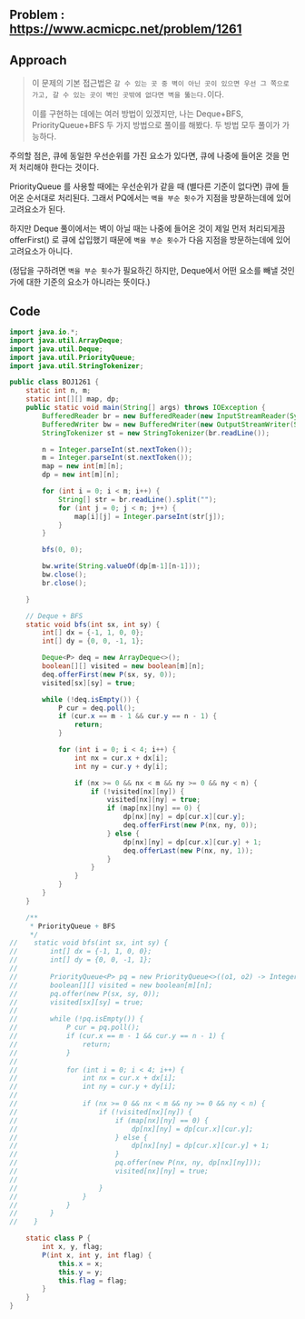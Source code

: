 ## Problem : https://www.acmicpc.net/problem/1261

## Approach

> 이 문제의 기본 접근법은 `갈 수 있는 곳 중 벽이 아닌 곳이 있으면 우선 그 쪽으로 가고, 갈 수 있는 곳이 벽인 곳밖에 없다면 벽을 뚫는다.`이다.
>
> 이를 구현하는 데에는 여러 방법이 있겠지만, 나는 Deque+BFS, PriorityQueue+BFS 두 가지 방법으로 풀이를 해봤다. 두 방법 모두 풀이가 가능하다.

주의할 점은, 큐에 동일한 우선순위를 가진 요소가 있다면, 큐에 나중에 들어온 것을 먼저 처리해야 한다는 것이다.

PriorityQueue 를 사용할 때에는 우선순위가 같을 때 (별다른 기준이 없다면) 큐에 들어온 순서대로 처리된다. 그래서 PQ에서는 `벽을 부순 횟수`가 지점을 방문하는데에 있어 고려요소가 된다.

하지만 Deque 풀이에서는 벽이 아닐 때는 나중에 들어온 것이 제일 먼저 처리되게끔 offerFirst() 로 큐에 삽입했기 때문에 `벽을 부순 횟수`가 다음 지점을 방문하는데에 있어 고려요소가 아니다. 

(정답을 구하려면 `벽을 부순 횟수`가 필요하긴 하지만, Deque에서 어떤 요소를 빼낼 것인가에 대한 기준의 요소가 아니라는 뜻이다.)

## Code

```java
import java.io.*;
import java.util.ArrayDeque;
import java.util.Deque;
import java.util.PriorityQueue;
import java.util.StringTokenizer;

public class BOJ1261 {
    static int n, m;
    static int[][] map, dp;
    public static void main(String[] args) throws IOException {
        BufferedReader br = new BufferedReader(new InputStreamReader(System.in));
        BufferedWriter bw = new BufferedWriter(new OutputStreamWriter(System.out));
        StringTokenizer st = new StringTokenizer(br.readLine());

        n = Integer.parseInt(st.nextToken());
        m = Integer.parseInt(st.nextToken());
        map = new int[m][n];
        dp = new int[m][n];

        for (int i = 0; i < m; i++) {
            String[] str = br.readLine().split("");
            for (int j = 0; j < n; j++) {
                map[i][j] = Integer.parseInt(str[j]);
            }
        }

        bfs(0, 0);

        bw.write(String.valueOf(dp[m-1][n-1]));
        bw.close();
        br.close();

    }

    // Deque + BFS
    static void bfs(int sx, int sy) {
        int[] dx = {-1, 1, 0, 0};
        int[] dy = {0, 0, -1, 1};

        Deque<P> deq = new ArrayDeque<>();
        boolean[][] visited = new boolean[m][n];
        deq.offerFirst(new P(sx, sy, 0));
        visited[sx][sy] = true;

        while (!deq.isEmpty()) {
            P cur = deq.poll();
            if (cur.x == m - 1 && cur.y == n - 1) {
                return;
            }

            for (int i = 0; i < 4; i++) {
                int nx = cur.x + dx[i];
                int ny = cur.y + dy[i];

                if (nx >= 0 && nx < m && ny >= 0 && ny < n) {
                    if (!visited[nx][ny]) {
                        visited[nx][ny] = true;
                        if (map[nx][ny] == 0) {
                            dp[nx][ny] = dp[cur.x][cur.y];
                            deq.offerFirst(new P(nx, ny, 0));
                        } else {
                            dp[nx][ny] = dp[cur.x][cur.y] + 1;
                            deq.offerLast(new P(nx, ny, 1));
                        }
                    }
                }
            }
        }
    }

    /**
     * PriorityQueue + BFS
     */
//    static void bfs(int sx, int sy) {
//        int[] dx = {-1, 1, 0, 0};
//        int[] dy = {0, 0, -1, 1};
//
//        PriorityQueue<P> pq = new PriorityQueue<>((o1, o2) -> Integer.compare(o1.flag, o2.flag));
//        boolean[][] visited = new boolean[m][n];
//        pq.offer(new P(sx, sy, 0));
//        visited[sx][sy] = true;
//
//        while (!pq.isEmpty()) {
//            P cur = pq.poll();
//            if (cur.x == m - 1 && cur.y == n - 1) {
//                return;
//            }
//
//            for (int i = 0; i < 4; i++) {
//                int nx = cur.x + dx[i];
//                int ny = cur.y + dy[i];
//
//                if (nx >= 0 && nx < m && ny >= 0 && ny < n) {
//                    if (!visited[nx][ny]) {
//                        if (map[nx][ny] == 0) {
//                            dp[nx][ny] = dp[cur.x][cur.y];
//                        } else {
//                            dp[nx][ny] = dp[cur.x][cur.y] + 1;
//                        }
//                        pq.offer(new P(nx, ny, dp[nx][ny]));
//                        visited[nx][ny] = true;
//
//                    }
//                }
//            }
//        }
//    }

    static class P {
        int x, y, flag;
        P(int x, int y, int flag) {
            this.x = x;
            this.y = y;
            this.flag = flag;
        }
    }
}
```

